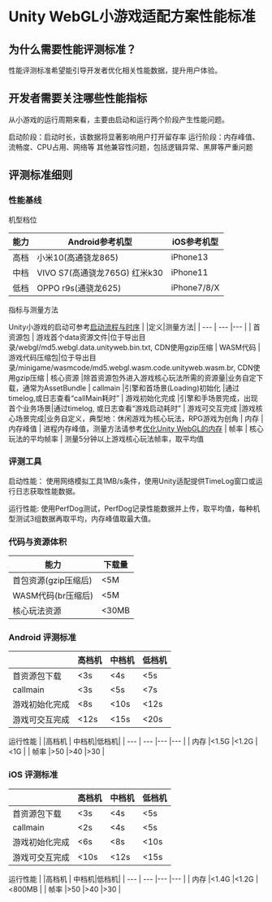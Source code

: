 # Unity WebGL小游戏适配方案性能标准
## 为什么需要性能评测标准？
性能评测标准希望能引导开发者优化相关性能数据，提升用户体验。


## 开发者需要关注哪些性能指标
从小游戏的运行周期来看，主要由启动和运行两个阶段产生性能问题。

启动阶段：启动时长，该数据将显著影响用户打开留存率
运行阶段：内存峰值、流畅度、CPU占用、网络等
其他兼容性问题，包括逻辑异常、黑屏等严重问题


## 评测标准细则

### 性能基线
机型档位

| 能力 |Android参考机型  |iOS参考机型  |
| --- | --- |--- |
| 高档 |⼩⽶10(⾼通骁⻰865) |iPhone13|
| 中档 |VIVO S7(⾼通骁⻰765G) 红米k30|iPhone11|
| 低档 |OPPO r9s(通骁⻰625) |iPhone7/8/X|
 

指标与测量方法

Unity小游戏的启动可参考[启动流程与时序](../Startup.md)
|   |定义|测量方法|
| --- | --- |--- |
| 首资源包 | 游戏首个data资源文件|位于导出目录/webgl/md5.webgl.data.unityweb.bin.txt, CDN使用gzip压缩
| WASM代码 | 游戏代码压缩包|位于导出目录/minigame/wasmcode/md5.webgl.wasm.code.unityweb.wasm.br, CDN使用gzip压缩
| 核心资源 |除首资源包外进入游戏核心玩法所需的资源量|业务自定下载，通常为AssetBundle
| callmain |引擎和首场景(Loading)初始化 |通过timelog,或日志查看“callMain耗时”
| 游戏初始化完成 |引擎和手场景完成，出现首个业务场景|通过timelog, 或日志查看“游戏启动耗时”
| 游戏可交互完成 |游戏核心场景完成|业务自定义，典型地：休闲游戏为核心玩法，RPG游戏为创角
| 内存 | 内存峰值 | 进程内存峰值，测量方法请参考[优化Unity WebGL的内存](../OptimizationMemory.md)
| 帧率 | 核心玩法的平均帧率 | 测量5分钟以上游戏核心玩法帧率，取平均值


### 评测工具
启动性能：
使用网络模拟工具1MB/s条件，使用Unity适配提供TimeLog窗口或运行日志获取性能数据。

运行性能: 
使用PerfDog测试，PerfDog记录性能数据并上传，取平均值，每种机型测试3组数据再取平均，内存峰值取最大值。

### 代码与资源体积
| 能力 |下载量  |
| --- | --- |
| 首包资源(gzip压缩后) |<5M |
| WASM代码(br压缩后) |<5M |
| 核心玩法资源 |<30MB|


### Android 评测标准


|  |高档机  | 中档机|低档机|
| --- | --- |--- |--- |
| 首资源包下载 |<3s |<4s |<5s |
| callmain |<3s |<5s |<7s |
| 游戏初始化完成 |<8s |<10s |<12s |
| 游戏可交互完成 |<12s|<15s | <20s |

运行性能
|  |高档机  | 中档机|低档机|
| --- | --- |--- |--- |
| 内存 |<1.5G |<1.2G |<1G |
| 帧率 |>50 |>40 |>30 |


### iOS 评测标准

|  |高档机  | 中档机|低档机|
| --- | --- |--- |--- |
| 首资源包下载 |<3s |<4s |<5s |
| callmain |<2s |<4s |<5s |
| 游戏初始化完成 |<6s |<8s |<10s |
| 游戏可交互完成 |<10s|<12s | <15s |

运行性能
|  |高档机  | 中档机|低档机|
| --- | --- |--- |--- |
| 内存 |<1.4G |<1.2G |<800MB |
| 帧率 |>50 |>40 |>30 |
 

